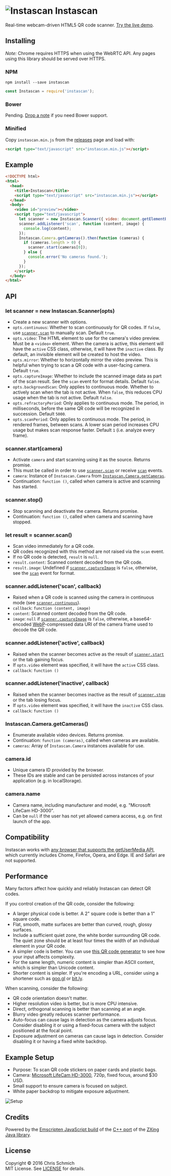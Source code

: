 # ![Instascan](https://raw.githubusercontent.com/schmich/instascan/master/assets/qr.png) Instascan
Real-time webcam-driven HTML5 QR code scanner. [Try the live demo](https://schmich.github.io/instascan/).

## Installing

*Note:* Chrome requires HTTPS when using the WebRTC API. Any pages using this library should be served over HTTPS.

### NPM

`npm install --save instascan`

```javascript
const Instascan = require('instascan');
```

### Bower

Pending. [Drop a note](https://github.com/schmich/instascan/issues/31) if you need Bower support.

### Minified

Copy `instascan.min.js` from the [releases](https://github.com/schmich/instascan/releases) page and load with:

```html
<script type="text/javascript" src="instascan.min.js"></script>
```

## Example

```html
<!DOCTYPE html>
<html>
  <head>
    <title>Instascan</title>
    <script type="text/javascript" src="instascan.min.js"></script>
  </head>
  <body>
    <video id="preview"></video>
    <script type="text/javascript">
      let scanner = new Instascan.Scanner({ video: document.getElementById('preview') });
      scanner.addListener('scan', function (content, image) {
        console.log(content);
      });
      Instascan.Camera.getCameras().then(function (cameras) {
        if (cameras.length > 0) {
          scanner.start(cameras[0]);
        } else {
          console.error('No cameras found.');
        }
      });
    </script>
  </body>
</html>
```

## API

### let scanner = new Instascan.Scanner(opts)

- Create a new scanner with options.
- `opts.continuous`: Whether to scan continuously for QR codes. If `false`, use [`scanner.scan`](#let-result--scannerscan) to manually scan. Default `true`.
- `opts.video`: The HTML element to use for the camera's video preview. Must be a `<video>` element. When the camera is active, this element will have the `active` CSS class, otherwise, it will have the `inactive` class. By default, an invisible element will be created to host the video.
- `opts.mirror`: Whether to horizontally mirror the video preview. This is helpful when trying to scan a QR code with a user-facing camera. Default `true`.
- `opts.captureImage`: Whether to include the scanned image data as part of the scan result. See the `scan` event for format details. Default `false`.
- `opts.backgroundScan`: Only applies to continuous mode. Whether to actively scan when the tab is not active. When `false`, this reduces CPU usage when the tab is not active. Default `false`.
- `opts.refractoryPeriod`: Only applies to continuous mode. The period, in milliseconds, before the same QR code will be recognized in succession. Default `5000`.
- `opts.scanPeriod`: Only applies to continuous mode. The period, in rendered frames, between scans. A lower scan period increases CPU usage but makes scan response faster. Default `1` (i.e. analyze every frame).

### scanner.start(camera)

- Activate `camera` and start scanning using it as the source. Returns promise.
- This must be called in order to use [`scanner.scan`](#let-result--scannerscan) or receive [`scan`](#scanneraddlistenerscan-callback) events.
- `camera`: Instance of `Instascan.Camera` from [`Instascan.Camera.getCameras`](#instascancameragetcameras).
- Continuation: `function ()`, called when camera is active and scanning has started.

### scanner.stop()

- Stop scanning and deactivate the camera. Returns promise.
- Continuation: `function ()`, called when camera and scanning have stopped.

### let result = scanner.scan()

- Scan video immediately for a QR code.
- QR codes recognized with this method are not raised via the `scan` event.
- If no QR code is detected, `result` is `null`.
- `result.content`: Scanned content decoded from the QR code.
- `result.image`: Undefined if [`scanner.captureImage`](#let-scanner--new-instascanscanneropts) is `false`, otherwise, see the [`scan`](#scanneraddlistenerscan-callback) event for format.

### scanner.addListener('scan', callback)

- Raised when a QR code is scanned using the camera in continuous mode (see [`scanner.continuous`](#let-scanner--new-instascanscanneropts)).
- `callback`: `function (content, image)`
- `content`: Scanned content decoded from the QR code.
- `image`: `null` if [`scanner.captureImage`](#let-scanner--new-instascanscanneropts) is `false`, otherwise, a base64-encoded [WebP](https://en.wikipedia.org/wiki/WebP)-compressed data URI of the camera frame used to decode the QR code.

### scanner.addListener('active', callback)

- Raised when the scanner becomes active as the result of [`scanner.start`](#scannerstartcamera) or the tab gaining focus.
- If `opts.video` element was specified, it will have the `active` CSS class.
- `callback`: `function ()`

### scanner.addListener('inactive', callback)

- Raised when the scanner becomes inactive as the result of [`scanner.stop`](#scannerstop) or the tab losing focus.
- If `opts.video` element was specified, it will have the `inactive` CSS class.
- `callback`: `function ()`

### Instascan.Camera.getCameras()

- Enumerate available video devices. Returns promise.
- Continuation: `function (cameras)`, called when cameras are available.
- `cameras`: Array of `Instascan.Camera` instances available for use.

### camera.id

- Unique camera ID provided by the browser.
- These IDs are stable and can be persisted across instances of your application (e.g. in localStorage).

### camera.name

- Camera name, including manufacturer and model, e.g. "Microsoft LifeCam HD-3000".
- Can be `null` if the user has not yet allowed camera access, e.g. on first launch of the app.

## Compatibility

Instascan works with [any browser that supports the getUserMedia API](http://caniuse.com/#feat=stream), which currently includes Chome, Firefox, Opera, and Edge. IE and Safari are not supported.

## Performance

Many factors affect how quickly and reliably Instascan can detect QR codes.

If you control creation of the QR code, consider the following:

- A larger physical code is better. A 2" square code is better than a 1" square code.
- Flat, smooth, matte surfaces are better than curved, rough, glossy surfaces.
- Include a sufficient quiet zone, the white border surrounding QR code. The quiet zone should be at least four times the width of an individual element in your QR code.
- A simpler code is better. You can use [this QR code generator](https://www.the-qrcode-generator.com/) to see how your input affects complexity.
- For the same length, numeric content is simpler than ASCII content, which is simpler than Unicode content.
- Shorter content is simpler. If you're encoding a URL, consider using a shortener such as [goo.gl](https://goo.gl/) or [bit.ly](https://bitly.com/).

When scanning, consider the following:

- QR code orientation doesn't matter.
- Higher resolution video is better, but is more CPU intensive.
- Direct, orthogonal scanning is better than scanning at an angle.
- Blurry video greatly reduces scanner performance.
- Auto-focus can cause lags in detection as the camera adjusts focus. Consider disabling it or using a fixed-focus camera with the subject positioned at the focal point.
- Exposure adjustment on cameras can cause lags in detection. Consider disabling it or having a fixed white backdrop.

## Example Setup

- Purpose: To scan QR code stickers on paper cards and plastic bags.
- Camera: [Microsoft LifeCam HD-3000](http://www.newegg.com/Product/Product.aspx?Item=9SIA4RE40S4991), 720p, fixed focus, around $30 USD.
- Small support to ensure camera is focused on subject.
- White paper backdrop to mitigate exposure adjustment.

![Setup](https://raw.githubusercontent.com/schmich/instascan/master/assets/setup.jpg)

## Credits

Powered by the [Emscripten JavaScript build](https://github.com/kig/zxing-cpp-emscripten) of the [C++ port](https://github.com/glassechidna/zxing-cpp) of the [ZXing Java library](https://github.com/zxing/zxing).

## License

Copyright &copy; 2016 Chris Schmich
<br />
MIT License. See [LICENSE](LICENSE) for details.

